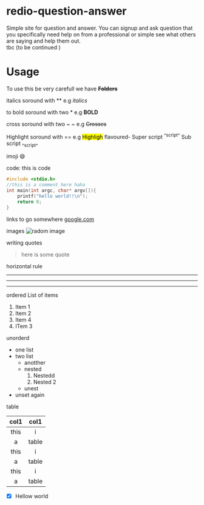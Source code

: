 # redio-question-answer
Simple site for question and answer. You can signup and ask question that you specifically need help on from a professional or simple see what others are saying and help them out.  
tbc (to be continued )
# Usage 

To use this be very carefull we have **~~Folders~~**

italics soround with ** e.g *italics*

to bold soround with two * e.g **BOLD**

cross soround with two ~ ~ e.g ~~Crosses~~

Highlight soround with == e.g  <mark>Highligh</mark> flavoured-
Super script <sup>^script^</sup>
Sub script <sub>^script^</sub> 

imoji :smile:

code:  this is code 
```c
#include <stdio.h>
//this is a comment here haha
int main(int argc, char* argv[]){
    printf("hello world!!\n");
    return 0;
}
```
links to go somewhere [google.com](https://google.com)

images ![radom image](https://picsum.photos/300/200)

writing quotes

> here is some quote 

horizontal rule

---

___

***

ordered List of items

1. Item 1
2. Item 2
4. Item 4
8. ITem 3

unorderd

+ one list
+ two list
    + anotther
    + nested
        1. Nestedd
        2. Nested 2
    + unest
+ unset again


table

|  col1 | col1 |
|:-------:|:------:|
| this  | i |
|a     | table |
| this  | i |
|a     | table |
| this  | i |
|a     | table |


- [x] Hellow world
